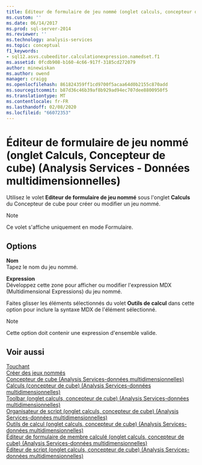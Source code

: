 ```yaml
---
title: Éditeur de formulaire de jeu nommé (onglet calculs, concepteur de cube) (Analysis Services-données multidimensionnelles) | Microsoft Docs
ms.custom: ''
ms.date: 06/14/2017
ms.prod: sql-server-2014
ms.reviewer: ''
ms.technology: analysis-services
ms.topic: conceptual
f1_keywords:
- sql12.asvs.cubeeditor.calculationexpression.namedset.f1
ms.assetid: 0fcdb908-b160-4c66-917f-3185cd272079
author: minewiskan
ms.author: owend
manager: craigg
ms.openlocfilehash: 861824359ff1cd9700f5acaa64d0b2155c870add
ms.sourcegitcommit: b87d36c46b39af8b929ad94ec707dee8800950f5
ms.translationtype: MT
ms.contentlocale: fr-FR
ms.lasthandoff: 02/08/2020
ms.locfileid: "66072353"
---
```

# <a name="named-set-form-editor-calculations-tab-cube-designer-analysis-services---multidimensional-data"></a>Éditeur de formulaire de jeu nommé (onglet Calculs, Concepteur de cube) (Analysis Services - Données multidimensionnelles)
  Utilisez le volet **Editeur de formulaire de jeu nommé** sous l'onglet **Calculs** du Concepteur de cube pour créer ou modifier un jeu nommé.  
  
> [!NOTE]  
>  Ce volet s'affiche uniquement en mode Formulaire.  
  
## <a name="options"></a>Options  
 **Nom**  
 Tapez le nom du jeu nommé.  
  
 **Expression**  
 Développez cette zone pour afficher ou modifier l'expression MDX (Multidimensional Expressions) du jeu nommé.  
  
 Faites glisser les éléments sélectionnés du volet **Outils de calcul** dans cette option pour inclure la syntaxe MDX de l'élément sélectionné.  
  
> [!NOTE]  
>  Cette option doit contenir une expression d'ensemble valide.  
  
## <a name="see-also"></a>Voir aussi  
 [Touchant](multidimensional-models-olap-logical-cube-objects/calculations.md)   
 [Créer des jeux nommés](multidimensional-models/create-named-sets.md)   
 [Concepteur de cube &#40;Analysis Services-données multidimensionnelles&#41;](cube-designer-analysis-services-multidimensional-data.md)   
 [Calculs &#40;concepteur de cube&#41; &#40;Analysis Services-données multidimensionnelles&#41;](calculations-cube-designer-analysis-services-multidimensional-data.md)   
 [Toolbar &#40;onglet calculs, concepteur de cube&#41; &#40;Analysis Services-données multidimensionnelles&#41;](toolbar-calculations-tab-cube-designer-analysis-services-multidimensional-data.md)   
 [Organisateur de script &#40;onglet calculs, concepteur de cube&#41; &#40;Analysis Services-données multidimensionnelles&#41;](script-organizer-cube-designer-analysis-services-multidimensional-data.md)   
 [Outils de calcul &#40;onglet calculs, concepteur de cube&#41; &#40;Analysis Services-données multidimensionnelles&#41;](calculation-tools-cube-designer-analysis-services-multidimensional-data.md)   
 [Éditeur de formulaire de membre calculé &#40;onglet calculs, concepteur de cube&#41; &#40;Analysis Services-données multidimensionnelles&#41;](calculated-member-form-editor-cube-designer-analysis-services-multidimensional-data.md)   
 [Éditeur de script &#40;onglet calculs, concepteur de cube&#41; &#40;Analysis Services-données multidimensionnelles&#41;](script-editor-calculations-cube-designer-analysis-services-multidimensional-data.md)  
  
  
